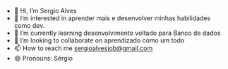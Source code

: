 - 👋 Hi, I’m Sergio Alves
- 👀 I’m interested in aprender mais e desenvolver minhas habilidades como dev.
- 🌱 I’m currently learning desenvolvimento voltado para Banco de dados
- 💞️ I’m looking to collaborate on aprendizado como um todo
- 📫 How to reach me sergioalvesjob@gmail.com
- 😄 Pronouns: Sérgio
  

<!---
sergioalvesjob/sergioalvesjob is a ✨ special ✨ repository because its `README.md` (this file) appears on your GitHub profile.
You can click the Preview link to take a look at your changes.
--->

